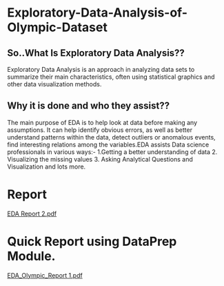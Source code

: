 # Exploratory-Data-Analysis-of-Olympic-Dataset

## So..What Is Exploratory Data Analysis??
 Exploratory Data Analysis is an approach in analyzing data sets to summarize their main characteristics, often using statistical graphics and other data visualization methods.
 ## Why it is done and who they assist??
 The main purpose of EDA is to help look at data before making any assumptions. It can help identify obvious errors, as well as better understand patterns within the data, detect outliers or anomalous events, find interesting relations among the variables.EDA assists Data science professionals in various ways:- 1.Getting a better understanding of data     2. Visualizing the missing values 3. Asking Analytical Questions and Visualization and lots more.
 # Report
[EDA Report 2.pdf](https://github.com/Sayantan40/Exploratory-Data-Analysis-of-Olympic-Dataset/files/7668753/EDA.Report.2.pdf)

# Quick Report using DataPrep Module.
[EDA_Olympic_Report 1.pdf](https://github.com/Sayantan40/Exploratory-Data-Analysis-of-Olympic-Dataset/files/7668754/EDA_Olympic_Report.1.pdf)


